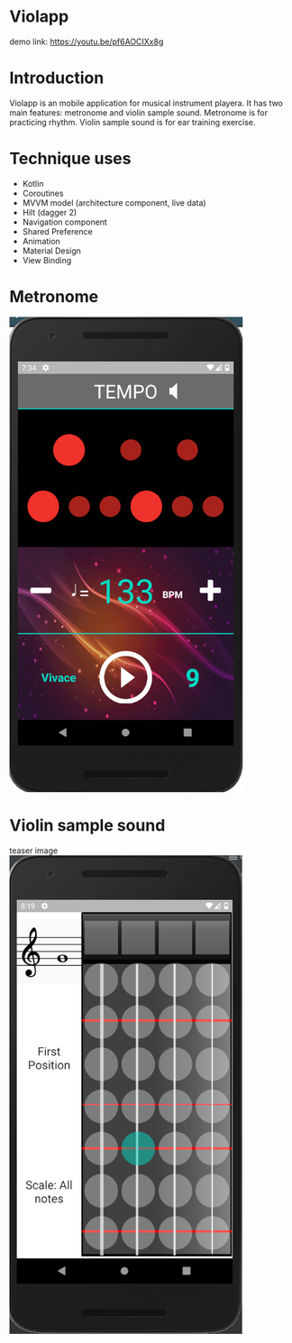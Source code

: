 # Violapp
demo link: https://youtu.be/pf6AOCIXx8g
# Introduction
Violapp is an mobile application for musical instrument playera.
It has two main features: metronome and violin sample sound.
Metronome is for practicing rhythm.
Violin sample sound is for ear training exercise.
# Technique uses
* Kotlin
* Coroutines
* MVVM model (architecture component, live data)
* Hilt (dagger 2)
* Navigation component
* Shared Preference
* Animation
* Material Design
* View Binding
# Metronome
![](Preview/metronome.png)
# Violin sample sound
teaser image\
![](Preview/sample_sound.png)
